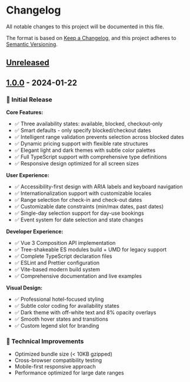 # Changelog

All notable changes to this project will be documented in this file.

The format is based on [Keep a Changelog](https://keepachangelog.com/en/1.0.0/),
and this project adheres to [Semantic Versioning](https://semver.org/spec/v2.0.0.html).

## [Unreleased]

## [1.0.0] - 2024-01-22

### 🎉 Initial Release

**Core Features:**

- ✅ Three availability states: available, blocked, checkout-only
- ✅ Smart defaults - only specify blocked/checkout dates
- ✅ Intelligent range validation prevents selection across blocked dates
- ✅ Dynamic pricing support with flexible rate structures
- ✅ Elegant light and dark themes with subtle color palettes
- ✅ Full TypeScript support with comprehensive type definitions
- ✅ Responsive design optimized for all screen sizes

**User Experience:**

- ✅ Accessibility-first design with ARIA labels and keyboard navigation
- ✅ Internationalization support with customizable locales
- ✅ Range selection for check-in and check-out dates
- ✅ Customizable date constraints (min/max dates, past dates)
- ✅ Single-day selection support for day-use bookings
- ✅ Event system for date selection and state changes

**Developer Experience:**

- ✅ Vue 3 Composition API implementation
- ✅ Tree-shakeable ES modules build + UMD for legacy support
- ✅ Complete TypeScript declaration files
- ✅ ESLint and Prettier configuration
- ✅ Vite-based modern build system
- ✅ Comprehensive documentation and live examples

**Visual Design:**

- ✅ Professional hotel-focused styling
- ✅ Subtle color coding for availability states
- ✅ Dark theme with off-white text and 8% opacity overlays
- ✅ Smooth hover states and transitions
- ✅ Custom legend slot for branding

### 🔧 Technical Improvements

- Optimized bundle size (< 10KB gzipped)
- Cross-browser compatibility testing
- Mobile-first responsive approach
- Performance optimized for large date ranges

[Unreleased]: https://github.com/evion-tech-llp/vue-hotel-booking-calendar/compare/v1.0.0...HEAD
[1.0.0]: https://github.com/evion-tech-llp/vue-hotel-booking-calendar/releases/tag/v1.0.0
